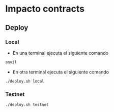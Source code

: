 # Impacto contracts

## Deploy

### Local

- En una terminal ejecuta el siguiente comando

```bash
anvil
```

- En otra terminal ejecuta el siguiente comando

```bash
./deploy.sh local
```

### Testnet

```bash
./deploy.sh testnet
```
